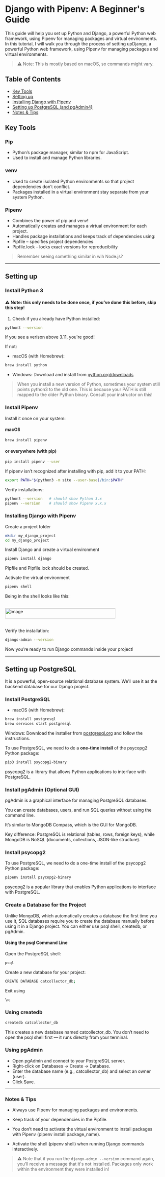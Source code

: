 # Django with Pipenv: A Beginner's Guide

This guide will help you set up Python and Django, a powerful Python web framework, using Pipenv for managing packages and virtual environments.
In this tutorial, I will walk you through the process of setting upDjango, a powerful Python web framework, using Pipenv for managing packages and virtual environments.


> ⚠️ Note: This is mostly based on macOS, so commands might vary.

## Table of Contents
- [Key Tools](#key-tools)
- [Setting up](#setting-up)
- [Installing Django with Pipenv](#installing-django-with-pipenv)
- [Setting up PostgreSQL (and pgAdmin4)](#setting-up-postgresql)
- [Notes & Tips](#notes--tips)  

## Key Tools
### Pip
- Python’s package manager, similar to npm for JavaScript. 
- Used to install and manage Python libraries.

### venv
- Used to create isolated Python environments so that project dependencies don’t conflict.
- Packages installed in a virtual environment stay separate from your system Python.

### Pipenv
- Combines the power of pip and venv!
- Automatically creates and manages a virtual environment for each project.
- Handles package installations and keeps track of dependencies using:
- Pipfile – specifies project dependencies
- Pipfile.lock – locks exact versions for reproducibility

> Remember seeing something similar in wih Node.js?
---
## Setting up

### Install Python 3
#### ⚠️ Note: this only needs to be done once, if you’ve done this before, skip this step!

1. Check if you already have Python installed:
```bash
python3 --version
```

If you see a verison above 3.11, you're good! 

If not:
- macOS (with Homebrew):
```bash
brew install python
```
- Windows: Download and install from [python.org/downloads](https://www.python.org/downloads/)

> When you install a new version of Python, sometimes your system still points python3 to the old one. This is because your PATH is still mapped to the older Python binary. Consult your instructor on this! 

### Install Pipenv
Install it once on your system:

#### macOS
```bash
brew install pipenv
```

#### or everywhere (with pip)
```bash
pip install pipenv --user
```

If pipenv isn’t recognized after installing with pip, add it to your PATH:
```bash
export PATH="$(python3 -m site --user-base)/bin:$PATH"
```

Verify installations:
```bash
python3 --version   # should show Python 3.x
pipenv --version    # should show Pipenv x.x.x
```

### Installing Django with Pipenv
Create a project folder
```bash
mkdir my_django_project
cd my_django_project
```

Install Django and create a virtual environment
```bash
pipenv install django
```
Pipfile and Pipfile.lock should be created.


Activate the virtual environment
```bash
pipenv shell
```
Being in the shell looks like this:

<br>
<img width="359" height="33" alt="image" src="https://github.com/user-attachments/assets/06cfeca9-0631-447f-a276-e94b5fdb52a8" />
<br>
<br>

Verify the installation:
```bash
django-admin --version
```

Now you’re ready to run Django commands inside your project!

---
## Setting up PostgreSQL
It is a powerful, open-source relational database system. We'll use it as the backend database for our Django project.

### Install PostgreSQL
- macOS (with Homebrew):
```bash
brew install postgresql
brew services start postgresql
```
Windows: Download the installer from [postgresql.org](https://www.postgresql.org/download/windows/) and follow the instructions.

To use PostgreSQL, we need to do a **one-time install** of the psycopg2 Python package:
```bash
pip3 install psycopg2-binary
```
psycopg2 is a library that allows Python applications to interface with PostgreSQL.

### Install pgAdmin (Optional GUI)

pgAdmin is a graphical interface for managing PostgreSQL databases.

You can create databases, users, and run SQL queries without using the command line.

It’s similar to MongoDB Compass, which is the GUI for MongoDB.

Key difference: PostgreSQL is relational (tables, rows, foreign keys), while MongoDB is NoSQL (documents, collections, JSON-like structure).

### Install psycopg2
To use PostgreSQL, we need to do a one-time install of the psycopg2 Python package:
```bash
pipenv install psycopg2-binary
```
psycopg2 is a popular library that enables Python applications to interface with PostgreSQL.

### Create a Database for the Project

Unlike MongoDB, which automatically creates a database the first time you use it, SQL databases require you to create the database manually before using it in a Django project. You can either use psql shell, createdb, or pgAdmin.

#### Using the psql Command Line
Open the PostgreSQL shell:
```bash
psql
```

Create a new database for your project:
```bash
CREATE DATABASE catcollector_db;
```

Exit using
```bash
\q
```

### Using createdb
```bash
createdb catcollector_db
```

This creates a new database named catcollector_db. You don’t need to open the psql shell first — it runs directly from your terminal.

### Using pgAdmin

- Open pgAdmin and connect to your PostgreSQL server.
- Right-click on Databases → Create → Database.
- Enter the database name (e.g., catcollector_db) and select an owner (user).
- Click Save.

---
### Notes & Tips

- Always use Pipenv for managing packages and environments.

- Keep track of your dependencies in the Pipfile.

- You don’t need to activate the virtual environment to install packages with Pipenv (pipenv install package_name).

- Activate the shell (pipenv shell) when running Django commands interactively.

> ⚠️ Note that if you run the `django-admin --version` command again, you'll receive a message that it's not installed. Packages only work within the environment they were installed in!
